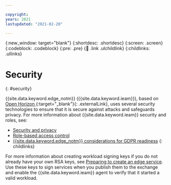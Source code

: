```yaml
---

copyright:
years: 2021
lastupdated: "2021-02-20"

---
```


{:new_window: target="blank"}
{:shortdesc: .shortdesc}
{:screen: .screen}
{:codeblock: .codeblock}
{:pre: .pre}
{:child: .link .ulchildlink}
{:childlinks: .ullinks}

# Security 
{: #security}

{{site.data.keyword.edge_notm}} ({{site.data.keyword.ieam}}), based on [Open Horizon ](https://github.com/open-horizon){:target="_blank"}{: .externalLink}, uses several security technologies to ensure that it is secure against attacks and safeguards privacy. For more information about {{site.data.keyword.ieam}} security and roles, see:

* [Security and privacy](security_privacy.md)
* [Role-based access control](rbac.md)
* [{{site.data.keyword.edge_notm}} considerations for GDPR readiness](gdpr.md)
{: childlinks}

For more information about creating workload signing keys if you do not already have your own RSA keys, see [Preparing to create an edge service](../developing/service_containers.md). Use these keys to sign services when you publish them to the exchange and enable the {{site.data.keyword.ieam}} agent to verify that it started a valid workload.
